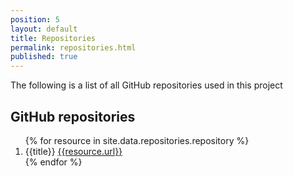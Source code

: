 ```yaml
---
position: 5
layout: default
title: Repositories
permalink: repositories.html
published: true
---
```

The following is a list of all GitHub repositories used in this project

## GitHub repositories
<ol>
{% for resource in site.data.repositories.repository %}
<li>{{title}} <a href="{{resource.url}}">{{resource.url}}</a></li>
{% endfor %}
</ol>
